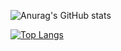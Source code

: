 ![Anurag's GitHub stats](https://github-readme-stats.vercel.app/api?username=anuraghazra&show_icons=true&theme=radical) 

[![Top Langs](https://github-readme-stats.vercel.app/api/top-langs/?username=Illum1ii&layout=compact&&theme=radical)](https://github.com/anuraghazra/github-readme-stats)

